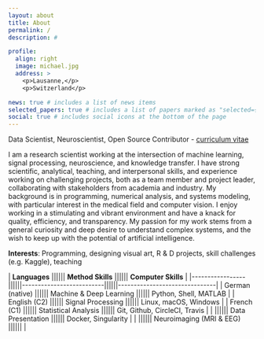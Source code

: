```yaml
---
layout: about
title: About
permalink: /
description: #

profile:
  align: right
  image: michael.jpg
  address: >
    <p>Lausanne,</p>
    <p>Switzerland</p>

news: true # includes a list of news items
selected_papers: true # includes a list of papers marked as "selected={true}"
social: true # includes social icons at the bottom of the page
---
```


Data Scientist, Neuroscientist, Open Source Contributor - <a href="/michael/assets/pdf/CV_Notter.pdf">curriculum vitae</a>

I am a research scientist working at the intersection of machine learning, signal processing, neuroscience, and knowledge transfer. I have strong scientific, analytical, teaching, and interpersonal skills, and experience working on challenging projects, both as a team member and project leader, collaborating with stakeholders from academia and industry. My background is in programming, numerical analysis, and systems modeling, with particular interest in the medical field and computer vision. I enjoy working in a stimulating and vibrant environment and have a knack for quality, efficiency, and transparency. My passion for my work stems from a general curiosity and deep desire to understand complex systems, and the wish to keep up with the potential of artificial intelligence.

**Interests**: Programming, designing visual art, R & D projects, skill challenges (e.g. Kaggle), teaching

| **Languages**   |||||| **Method Skills**        |||||| **Computer Skills**           |
|-----------------||||||--------------------------||||||-------------------------------|
| German (native) |||||| Machine & Deep Learning  |||||| Python, Shell, MATLAB         |
| English (C2)    |||||| Signal Processing        |||||| Linux, macOS, Windows         |
| French (C1)     |||||| Statistical Analysis     |||||| Git, Github, CircleCI, Travis |
|                 |||||| Data Presentation        |||||| Docker, Singularity           |
|                 |||||| Neuroimaging (MRI & EEG) ||||||                               |
